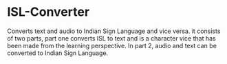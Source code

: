 # ISL-Converter
 Converts text and audio to Indian Sign Language and vice versa.
it consists of two parts, part one converts ISL to text and is a character vice that has been made from the learning perspective.
In part 2, audio and text can be converted to Indian Sign Language.
